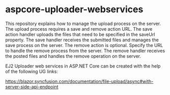 # aspcore-uploader-webservices

This repository explains how to manage the upload process on the server. The upload process requires a save and remove action URL. The save action handler uploads the files that need to be specified in the saveUrl property. The save handler receives the submitted files and manages the save process on the server. The remove action is optional. Specify the URL to handle the remove process from the server. The remove handler receives the posted files and handles the remove operation on the server.

EJ2 Uploader web services in ASP.NET Core can be created with the help of the following UG links:

https://blazor.syncfusion.com/documentation/file-upload/async#with-server-side-api-endpoint